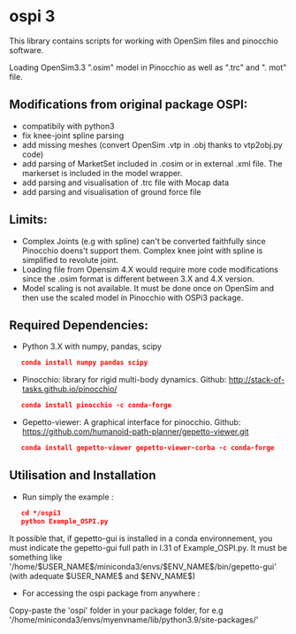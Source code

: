 # ospi 3
This library contains scripts for working with OpenSim files and pinocchio software. 

Loading OpenSim3.3 ".osim" model in Pinocchio as well as ".trc" and ". mot" file.

## Modifications from original package OSPI: 
- compatibily with python3
- fix knee-joint spline parsing
- add missing meshes (convert OpenSim .vtp in .obj thanks to vtp2obj.py code)
- add parsing of MarketSet included in .cosim or in external .xml file. The markerset is included in the model wrapper.
- add parsing and visualisation of .trc file with Mocap data 
- add parsing and visualisation of ground force file 


## Limits:

- Complex Joints (e.g with spline) can't be converted faithfully since Pinocchio doens't support them. Complex knee joint with spline is simplified to revolute joint.
- Loading file from Opensim 4.X would require more code modifications since the .osim format is different between 3.X and 4.X version.
- Model scaling is not available. It must be done once on OpenSim and then use the scaled model in Pinocchio with OSPi3 package.

## Required Dependencies:
- Python 3.X with numpy, pandas, scipy
```json
   conda install numpy pandas scipy
```
- Pinocchio: library for rigid multi-body dynamics. Github: http://stack-of-tasks.github.io/pinocchio/ 

```json
   conda install pinocchio -c conda-forge
```

- Gepetto-viewer: A graphical interface for pinocchio. Github: https://github.com/humanoid-path-planner/gepetto-viewer.git

```json
   conda install gepetto-viewer gepetto-viewer-corba -c conda-forge
```

## Utilisation and Installation

- Run simply the example :
```json
   cd */ospi3
   python Exemple_OSPI.py
```
It possible that, if gepetto-gui is installed in a conda environnement, you must indicate the gepetto-gui full path in l.31 of Example_OSPI.py. It must be something like '/home/\$USER\_NAME\$/miniconda3/envs/\$ENV\_NAME\$/bin/gepetto-gui' (with adequate \$USER\_NAME\$ and \$ENV\_NAME\$)

- For accessing the ospi package from anywhere : 

Copy-paste the 'ospi' folder in your package folder, for e.g '/home/miniconda3/envs/myenvname/lib/python3.9/site-packages/'
